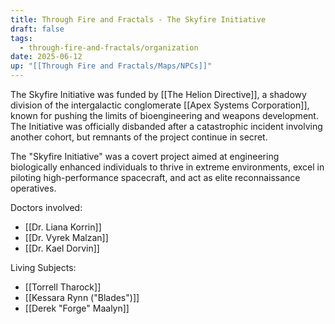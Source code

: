 ```yaml
---
title: Through Fire and Fractals - The Skyfire Initiative
draft: false
tags:
  - through-fire-and-fractals/organization
date: 2025-06-12
up: "[[Through Fire and Fractals/Maps/NPCs]]"
---
```


The Skyfire Initiative was funded by [[The Helion Directive]], a shadowy division of the intergalactic conglomerate [[Apex Systems Corporation]], known for pushing the limits of bioengineering and weapons development. The Initiative was officially disbanded after a catastrophic incident involving another cohort, but remnants of the project continue in secret.

The "Skyfire Initiative" was a covert project aimed at engineering biologically enhanced individuals to thrive in extreme environments, excel in piloting high-performance spacecraft, and act as elite reconnaissance operatives.

Doctors involved:

- [[Dr. Liana Korrin]]
- [[Dr. Vyrek Malzan]]
- [[Dr. Kael Dorvin]]

Living Subjects:

- [[Torrell Tharock]]
- [[Kessara Rynn ("Blades")]]
- [[Derek "Forge" Maalyn]]
